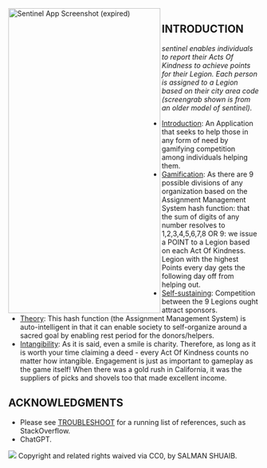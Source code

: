 <img src="https://github.com/salmanshuaib/sentinel/blob/main/%2B9_WORK/Screenshot_20230407-234139.png" alt="Sentinel App Screenshot (expired)" align="left" width="305" height="611"> 

## INTRODUCTION
_sentinel enables individuals to report their Acts Of Kindness to achieve points for their Legion. Each person is assigned to a Legion based on their city area code (screengrab shown is from an older model of sentinel)._

- [Introduction](): An Application that seeks to help those in any form of need by gamifying competition among individuals helping them.  
- [Gamification](): As there are 9 possible divisions of any organization based on the Assignment Management System hash function: that the sum of digits of any number resolves to 1,2,3,4,5,6,7,8 OR 9: we issue a POINT to a Legion based on each Act Of Kindness. Legion with the highest Points every day gets the following day off from helping out.
- [Self-sustaining](): Competition between the 9 Legions ought attract sponsors.
- [Theory](): This hash function (the Assignment Management System) is auto-intelligent in that it can enable society to self-organize around a sacred goal by enabling rest period for the donors/helpers.
- [Intangibility](): As it is said, even a smile is charity. Therefore, as long as it is worth your time claiming a deed - every Act Of Kindness counts no matter how intangible. Engagement is just as important to gameplay as the game itself! When there was a gold rush in California, it was the suppliers of picks and shovels too that made excellent income.

## ACKNOWLEDGMENTS
+ Please see [TROUBLESHOOT](https://github.com/salmanshuaib/sentinel/tree/main/%2B2_TROUBLESHOOT) for a running list of references, such as StackOverflow.
+ ChatGPT.
<img src="https://github.com/salmanshuaib/sentinel/blob/main/%2B2_TROUBLESHOOT/CC0%20-%2068747470733a2f2f6c6963656e7365627574746f6e732e6e65742f702f7a65726f2f312e302f38387833312e706e67.png">
Copyright and related rights waived via CC0, by SALMAN SHUAIB.